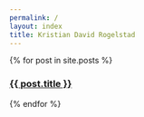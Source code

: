 ```yaml
---
permalink: /
layout: index
title: Kristian David Rogelstad
---
```


<div class="row workPosts">
  {% for post in site.posts %}
    <a href="{{ post.url }}">
      <div class="medium-6 large-4 columns end" style="background-image:url({{ post.img }});">
        <h3><span>{{ post.title }}</span></h3>
      </div>
    </a>
  {% endfor %}
</div>


<!-- ![My Beard Logo]({{ site.url }}/assets/img/logoGrey.svg) -->
